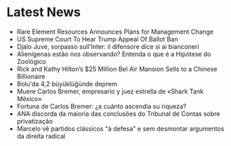 # Latest News
-  Rare Element Resources Announces Plans for Management Change
-  US Supreme Court To Hear Trump Appeal Of Ballot Ban
-  Djalo Juve, sorpasso sull’Inter: il difensore dice si ai bianconeri
-  Alienígenas estão nos observando? Entenda o que é a Hipótese do Zoológico
-  Rick and Kathy Hilton’s $25 Million Bel Air Mansion Sells to a Chinese Billionaire
-  Bolu'da 4,2 büyüklüğünde deprem
-  Muere Carlos Bremer, empresario y juez estrella de «Shark Tank México»
-  Fortuna de Carlos Bremer: ¿a cuánto ascendía su riqueza?
-  ANA discorda da maioria das conclusões do Tribunal de Contas sobre privatização
-  Marcelo vê partidos clássicos "à defesa" e sem desmontar argumentos da direita radical
